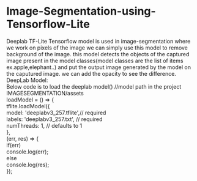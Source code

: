 # Image-Segmentation-using-Tensorflow-Lite


Deeplab TF-Lite Tensorflow model is used in image-segmentation where we work on pixels of the image
we can simply use this model to remove background of the image. this model detects the objects of the captured image
present in the model classes(model classes are the list of items ex.apple,elephant..) and put the output image generated by the model on the caputured image.
we can add the opacity to see the difference.
<br/>DeepLab Model:
<br/>Below code is to load the deeplab model() //model path in the project IMAGESEGMENTATION/assets
  <br/> loadModel = () => { <br/>
    tflite.loadModel({    <br/>
      model: 'deeplabv3_257.tflite',// required<br/>
      labels: 'deeplabv3_257.txt',  // required <br/>
      numThreads: 1,                              // defaults to 1  <br/>
    },  <br/>
    (err, res) => {  <br/>
      if(err)        <br/>
        console.log(err); <br/>
      else                <br/>
        console.log(res); <br/>
    });
